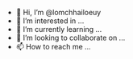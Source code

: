 - 👋 Hi, I’m @lomchhailoeuy
- 👀 I’m interested in ...
- 🌱 I’m currently learning ...
- 💞️ I’m looking to collaborate on ...
- 📫 How to reach me ...

<!---
lomchhailoeuy/lomchhailoeuy is a ✨ special ✨ repository because its `README.md` (this file) appears on your GitHub profile.
You can click the Preview link to take a look at your changes.
--->
